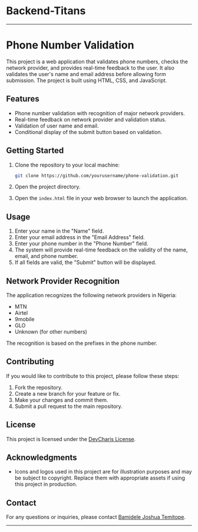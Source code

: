 # Backend-Titans
---

# Phone Number Validation

This project is a web application that validates phone numbers, checks the network provider, and provides real-time feedback to the user. It also validates the user's name and email address before allowing form submission. The project is built using HTML, CSS, and JavaScript.

## Features

- Phone number validation with recognition of major network providers.
- Real-time feedback on network provider and validation status.
- Validation of user name and email.
- Conditional display of the submit button based on validation.

## Getting Started

1. Clone the repository to your local machine:

   ```bash
   git clone https://github.com/yourusername/phone-validation.git
   ```

2. Open the project directory.

3. Open the `index.html` file in your web browser to launch the application.

## Usage

1. Enter your name in the "Name" field.
2. Enter your email address in the "Email Address" field.
3. Enter your phone number in the "Phone Number" field.
4. The system will provide real-time feedback on the validity of the name, email, and phone number.
5. If all fields are valid, the "Submit" button will be displayed.

## Network Provider Recognition

The application recognizes the following network providers in Nigeria:

- MTN
- Airtel
- 9mobile
- GLO
- Unknown (for other numbers)

The recognition is based on the prefixes in the phone number.

## Contributing

If you would like to contribute to this project, please follow these steps:

1. Fork the repository.
2. Create a new branch for your feature or fix.
3. Make your changes and commit them.
4. Submit a pull request to the main repository.

## License

This project is licensed under the [DevCharis License](LICENSE).

## Acknowledgments

- Icons and logos used in this project are for illustration purposes and may be subject to copyright. Replace them with appropriate assets if using this project in production.

## Contact

For any questions or inquiries, please contact [Bamidele Joshua Temitope](mailto:joshuabamidele9@gmail.com).

---
